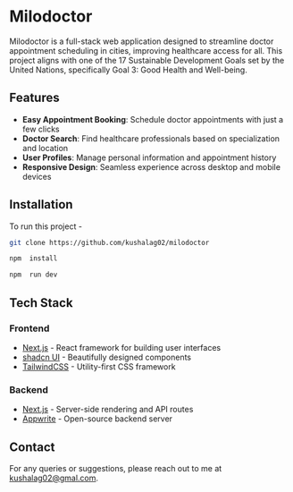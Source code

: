 # Milodoctor

Milodoctor is a full-stack web application designed to streamline doctor appointment scheduling in cities, improving healthcare access for all. This project aligns with one of the 17 Sustainable Development Goals set by the United Nations, specifically Goal 3: Good Health and Well-being.

## Features

- **Easy Appointment Booking**: Schedule doctor appointments with just a few clicks
- **Doctor Search**: Find healthcare professionals based on specialization and location
- **User Profiles**: Manage personal information and appointment history
- **Responsive Design**: Seamless experience across desktop and mobile devices

## Installation

To run this project -

```bash
git clone https://github.com/kushalag02/milodoctor
```

```bash
npm  install
```

```bash
npm  run dev
```

## Tech Stack

### Frontend
- [Next.js](https://nextjs.org/) - React framework for building user interfaces
- [shadcn UI](https://ui.shadcn.com/) - Beautifully designed components
- [TailwindCSS](https://tailwindcss.com/) - Utility-first CSS framework

### Backend
- [Next.js](https://nextjs.org/) - Server-side rendering and API routes
- [Appwrite](https://appwrite.io/) - Open-source backend server

## Contact

For any queries or suggestions, please reach out to me at [kushalag02@gmal.com](mailto:kushalag02@gmail.com).

